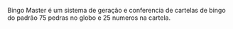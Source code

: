 Bingo Master é um sistema de geração e conferencia de cartelas de bingo do padrão 75 pedras no globo e 25 numeros na cartela.